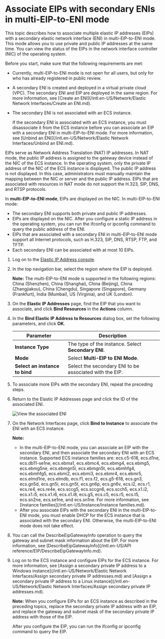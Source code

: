 # Associate EIPs with secondary ENIs in multi-EIP-to-ENI mode

This topic describes how to associate multiple elastic IP addresses \(EIPs\) with a secondary elastic network interface \(ENI\) in multi-EIP-to-ENI mode. This mode allows you to use private and public IP addresses at the same time. You can view the status of the EIPs in the network interface controller \(NIC\) of the operating system.

Before you start, make sure that the following requirements are met:

-   Currently, multi-EIP-to-ENI mode is not open for all users, but only for who has already registered in public review.
-   A secondary ENI is created and deployed in a virtual private cloud \(VPC\). The secondary ENI and EIP are deployed in the same region. For more information, see [Create an ENI](/intl.en-US/Network/Elastic Network Interfaces/Create an ENI.md).
-   The secondary ENI is not associated with an ECS instance.

    If the secondary ENI is associated with an ECS instance, you must disassociate it from the ECS instance before you can associate an EIP with a secondary ENI in multi-EIP-to-ENI mode. For more information, see [Unbind an ENI](/intl.en-US/Network/Elastic Network Interfaces/Unbind an ENI.md).


EIPs serve as Network Address Translation \(NAT\) IP addresses. In NAT mode, the public IP address is assigned to the gateway device instead of the NIC of the ECS instance. In the operating system, only the private IP address of the NIC of the ECS instance is displayed. The public IP address is not displayed. In this case, administrators must manually maintain the mapping between the NIC or server and the public IP address. EIPs that are associated with resources in NAT mode do not support the H.323, SIP, DNS, and RTSP protocols.

In **multi-EIP-to-ENI mode**, EIPs are displayed on the NIC. In multi-EIP-to-ENI mode:

-   The secondary ENI supports both private and public IP addresses.
-   EIPs are displayed on the NIC. After you configure a static IP address in the operating system, you can run the ifconfig or ipconfig command to query the public address of the ENI.
-   EIPs that are associated with a secondary ENI in multi-EIP-to-ENI mode support all Internet protocols, such as H.323, SIP, DNS, RTSP, FTP, and TFTP.
-   Each secondary ENI can be associated with at most 10 EIPs.

1.  Log on to the [Elastic IP Address console](https://vpc.console.aliyun.com/eip).

2.  In the top navigation bar, select the region where the EIP is deployed.

    **Note:** The multi-EIP-to-ENI mode is supported in the following regions: China \(Shenzhen\), China \(Shanghai\), China \(Beijing\), China \(Zhangjiakou\), China \(Chengdu\), Singapore \(Singapore\), Germany \(Frankfurt\), India \(Mumbai\), US \(Virginia\), and UK \(London\).

3.  On the **Elastic IP Addresses** page, find the EIP that you want to associate, and click **Bind Resources** in the **Actions** column.

4.  In the **Bind Elastic IP Address to Resources** dialog box, set the following parameters, and click **OK**.

    |Parameter|Description|
    |---------|-----------|
    |**Instance Type**|The type of the instance. Select **Secondary ENI**.|
    |**Mode**|Select **Multi-EIP to ENI Mode**.|
    |**Select an instance to bind**|Select the secondary ENI to be associated with the EIP.|

5.  To associate more EIPs with the secondary ENI, repeat the preceding steps.

6.  Return to the Elastic IP Addresses page and click the ID of the associated ENI.

    ![View the associated ENI](https://static-aliyun-doc.oss-accelerate.aliyuncs.com/assets/img/en-US/9059039951/p33382.png)

7.  On the Network Interfaces page, click **Bind to Instance** to associate the ENI with an ECS instance.

    **Note:**

    -   In the multi-EIP-to-ENI mode, you can associate an EIP with the secondary ENI, and then associate the secondary ENI with an ECS instance. Supported ECS instance families are: ecs.c5-618, ecs.d1ne, ecs.db11-se1ne, ecs.ebma1, ecs.ebmc4, ecs.ebmg4, ecs.ebmg5, ecs.ebmg5ne, ecs.ebmgn5i, ecs.ebmgn5t, ecs.ebmhfg4, ecs.ebmhfg5, ecs.ebmi2, ecs.ebmi3, ecs.ebmr4, ecs.ebmr5, ecs.elmd1ne, ecs.elmdb, ecs.f1, ecs.f2, ecs.g5-618, ecs.gn3, ecs.gn5d, ecs.gn5i, ecs.gn5t, ecs.gn6p, ecs.gn6v, ecs.i2, ecs.r1, ecs.re4, ecs.re4e, ecs.sccg5, ecs.sccgn6, ecs.scch5, ecs.x1.i2, ecs.x1.i5, ecs.x1.i6, ecs.x1.i8, ecs.g5, ecs.c5, ecs.r5, ecs.t5, ecs.sn2ne, ecs.se1ne, and ecs.sn1ne. For more information, see [Instance families](/intl.en-US/Instance/Instance families.md).
    -   After you associate EIPs with the secondary ENI in the multi-EIP-to-ENI mode, you must enable DHCP for the ECS instance that is associated with the secondary ENI. Otherwise, the multi-EIP-to-ENI mode does not take effect.
8.  You can call the DescribeEipGatewayInfo operation to query the gateway and subnet mask information about the EIP. For more information, see [DescribeEipGatewayInfo](/intl.en-US/API reference/EIP/DescribeEipGatewayInfo.md).

9.  Log on to the ECS instance and configure EIPs for the ECS instance. For more information, see [Assign a secondary private IP address to a Windows instance](/intl.en-US/Network/Elastic Network Interfaces/Assign secondary private IP addresses.md) and [Assign a secondary private IP address to a Linux instance](/intl.en-US/Network/Elastic Network Interfaces/Assign secondary private IP addresses.md).

    **Note:** When you configure EIPs for an ECS instance as described in the preceding topics, replace the secondary private IP address with an EIP, and replace the gateway and subnet mask of the secondary private IP address with those of the EIP.

    After you configure the EIP, you can run the ifconfig or ipconfig command to query the EIP.


